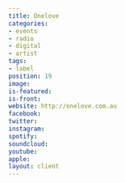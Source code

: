 ```yaml
---
title: Onelove
categories:
- events
- radio
- digital
- artist
tags:
- label
position: 19
image: 
is-featured: 
is-front: 
website: http://onelove.com.au
facebook: 
twitter: 
instagram: 
spotify: 
soundcloud: 
youtube: 
apple: 
layout: client
---
```


